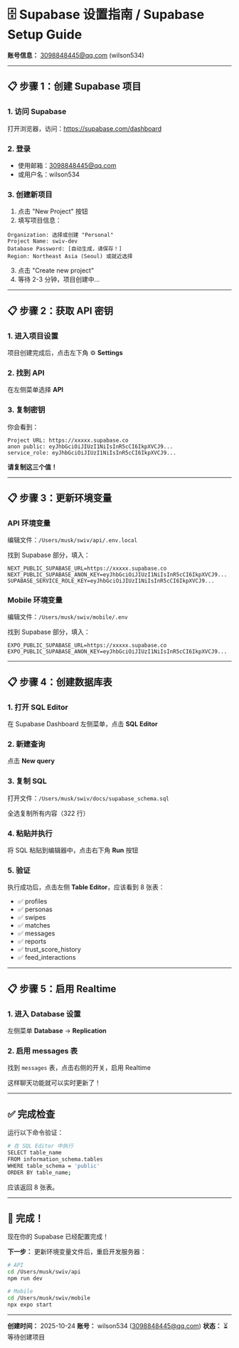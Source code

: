 # 🗄️ Supabase 设置指南 / Supabase Setup Guide

**账号信息：** 3098848445@qq.com (wilson534)

---

## 📋 步骤 1：创建 Supabase 项目

### 1. 访问 Supabase
打开浏览器，访问：https://supabase.com/dashboard

### 2. 登录
- 使用邮箱：3098848445@qq.com
- 或用户名：wilson534

### 3. 创建新项目
1. 点击 "New Project" 按钮
2. 填写项目信息：

```
Organization: 选择或创建 "Personal"
Project Name: swiv-dev
Database Password: [自动生成，请保存！]
Region: Northeast Asia (Seoul) 或就近选择
```

3. 点击 "Create new project"
4. 等待 2-3 分钟，项目创建中...

---

## 📋 步骤 2：获取 API 密钥

### 1. 进入项目设置
项目创建完成后，点击左下角 ⚙️ **Settings**

### 2. 找到 API
在左侧菜单选择 **API**

### 3. 复制密钥
你会看到：

```
Project URL: https://xxxxx.supabase.co
anon public: eyJhbGciOiJIUzI1NiIsInR5cCI6IkpXVCJ9...
service_role: eyJhbGciOiJIUzI1NiIsInR5cCI6IkpXVCJ9...
```

**请复制这三个值！**

---

## 📋 步骤 3：更新环境变量

### API 环境变量
编辑文件：`/Users/musk/swiv/api/.env.local`

找到 Supabase 部分，填入：
```env
NEXT_PUBLIC_SUPABASE_URL=https://xxxxx.supabase.co
NEXT_PUBLIC_SUPABASE_ANON_KEY=eyJhbGciOiJIUzI1NiIsInR5cCI6IkpXVCJ9...
SUPABASE_SERVICE_ROLE_KEY=eyJhbGciOiJIUzI1NiIsInR5cCI6IkpXVCJ9...
```

### Mobile 环境变量
编辑文件：`/Users/musk/swiv/mobile/.env`

找到 Supabase 部分，填入：
```env
EXPO_PUBLIC_SUPABASE_URL=https://xxxxx.supabase.co
EXPO_PUBLIC_SUPABASE_ANON_KEY=eyJhbGciOiJIUzI1NiIsInR5cCI6IkpXVCJ9...
```

---

## 📋 步骤 4：创建数据库表

### 1. 打开 SQL Editor
在 Supabase Dashboard 左侧菜单，点击 **SQL Editor**

### 2. 新建查询
点击 **New query**

### 3. 复制 SQL
打开文件：`/Users/musk/swiv/docs/supabase_schema.sql`

全选复制所有内容（322 行）

### 4. 粘贴并执行
将 SQL 粘贴到编辑器中，点击右下角 **Run** 按钮

### 5. 验证
执行成功后，点击左侧 **Table Editor**，应该看到 8 张表：
- ✅ profiles
- ✅ personas
- ✅ swipes
- ✅ matches
- ✅ messages
- ✅ reports
- ✅ trust_score_history
- ✅ feed_interactions

---

## 📋 步骤 5：启用 Realtime

### 1. 进入 Database 设置
左侧菜单 **Database** → **Replication**

### 2. 启用 messages 表
找到 `messages` 表，点击右侧的开关，启用 Realtime

这样聊天功能就可以实时更新了！

---

## ✅ 完成检查

运行以下命令验证：

```bash
# 在 SQL Editor 中执行
SELECT table_name 
FROM information_schema.tables 
WHERE table_schema = 'public' 
ORDER BY table_name;
```

应该返回 8 张表。

---

## 🎉 完成！

现在你的 Supabase 已经配置完成！

**下一步：** 更新环境变量文件后，重启开发服务器：

```bash
# API
cd /Users/musk/swiv/api
npm run dev

# Mobile
cd /Users/musk/swiv/mobile
npx expo start
```

---

**创建时间：** 2025-10-24
**账号：** wilson534 (3098848445@qq.com)
**状态：** ⏳ 等待创建项目


